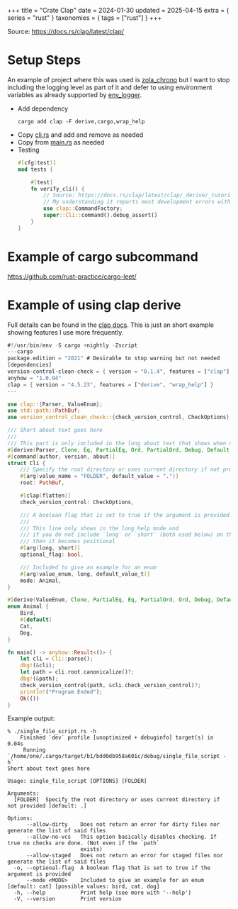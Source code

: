 +++
title = "Crate Clap"
date = 2024-01-30
updated = 2025-04-15
extra = { series = "rust" }
taxonomies = { tags = ["rust"] }
+++

Source: <https://docs.rs/clap/latest/clap/>

# Setup Steps

An example of project where this was used is [zola_chrono](https://github.com/c-git/zola_chrono) but I want to stop including the logging level as part of it and defer to using environment variables as already supported by [env_logger](https://docs.rs/env_logger/latest/env_logger/).

- Add dependency
  ```
  cargo add clap -F derive,cargo,wrap_help
  ```
- Copy [cli.rs](https://github.com/c-git/zola_chrono/blob/main/src/cli.rs) and add and remove as needed
- Copy from [main.rs](https://github.com/c-git/zola_chrono/blob/main/src/main.rs) as needed
- Testing
  ```rust
  #[cfg(test)]
  mod tests {

      #[test]
      fn verify_cli() {
          // Source: https://docs.rs/clap/latest/clap/_derive/_tutorial/index.html#testing
          // My understanding it reports most development errors without additional effort
          use clap::CommandFactory;
          super::Cli::command().debug_assert()
      }
  }
  ```

# Example of cargo subcommand

<https://github.com/rust-practice/cargo-leet/>

# Example of using clap derive

Full details can be found in the [clap docs](https://docs.rs/clap/latest/clap/_derive/).
This is just an short example showing features I use more frequently.

```rust
#!/usr/bin/env -S cargo +nightly -Zscript
---cargo
package.edition = "2021" # Desirable to stop warning but not needed
[dependencies]
version-control-clean-check = { version = "0.1.4", features = ["clap"] }
anyhow = "1.0.94"
clap = { version = "4.5.23", features = ["derive", "wrap_help"] }
---

use clap::{Parser, ValueEnum};
use std::path::PathBuf;
use version_control_clean_check::{check_version_control, CheckOptions};

/// Short about text goes here
///
/// This part is only included in the long about text that shows when using --help
#[derive(Parser, Clone, Eq, PartialEq, Ord, PartialOrd, Debug, Default)]
#[command(author, version, about)]
struct Cli {
    /// Specify the root directory or uses current directory if not provided
    #[arg(value_name = "FOLDER", default_value = ".")]
    root: PathBuf,

    #[clap(flatten)]
    check_version_control: CheckOptions,

    /// A boolean flag that is set to true if the argument is provided
    ///
    /// This line only shows in the long help mode and
    /// if you do not include `long` or `short` (both used below) on the argument
    /// then it becomes positional
    #[arg(long, short)]
    optional_flag: bool,

    /// Included to give an example for an enum
    #[arg(value_enum, long, default_value_t)]
    mode: Animal,
}

#[derive(ValueEnum, Clone, PartialEq, Eq, PartialOrd, Ord, Debug, Default)]
enum Animal {
    Bird,
    #[default]
    Cat,
    Dog,
}

fn main() -> anyhow::Result<()> {
    let cli = Cli::parse();
    dbg!(&cli);
    let path = cli.root.canonicalize()?;
    dbg!(&path);
    check_version_control(path, &cli.check_version_control)?;
    println!("Program Ended");
    Ok(())
}
```

Example output:

```
% ./single_file_script.rs -h
    Finished `dev` profile [unoptimized + debuginfo] target(s) in 0.04s
     Running `/home/one/.cargo/target/b1/bdd0db958a601c/debug/single_file_script -h`
Short about text goes here

Usage: single_file_script [OPTIONS] [FOLDER]

Arguments:
  [FOLDER]  Specify the root directory or uses current directory if not provided [default: .]

Options:
      --allow-dirty    Does not return an error for dirty files nor generate the list of said files
      --allow-no-vcs   This option basically disables checking. If true no checks are done. (Not even if the `path`
                       exists)
      --allow-staged   Does not return an error for staged files nor generate the list of said files
  -o, --optional-flag  A boolean flag that is set to true if the argument is provided
      --mode <MODE>    Included to give an example for an enum [default: cat] [possible values: bird, cat, dog]
  -h, --help           Print help (see more with '--help')
  -V, --version        Print version
```
